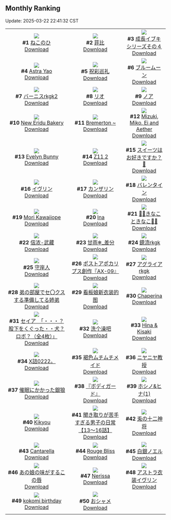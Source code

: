 ## Monthly Ranking
Update: 2025-03-22 22:41:32 CST

|      |      |      |
| :----: | :----: | :----: |
| ![](https://i.pixiv.re/c/240x480/img-master/img/2025/02/22/12/58/03/127502847_p0_master1200.jpg)<br>**#1** [ねこのひ](https://www.pixiv.net/artworks/127502847)<br>[Download](https://i.pixiv.re/img-original/img/2025/02/22/12/58/03/127502847_p0.jpg) | ![](https://i.pixiv.re/c/240x480/img-master/img/2025/02/22/18/00/18/127510922_p0_master1200.jpg)<br>**#2** [菲比](https://www.pixiv.net/artworks/127510922)<br>[Download](https://i.pixiv.re/img-original/img/2025/02/22/18/00/18/127510922_p0.jpg) | ![](https://i.pixiv.re/c/240x480/img-master/img/2025/02/22/14/57/07/127505870_p0_master1200.jpg)<br>**#3** [成長イブキシリーズその４](https://www.pixiv.net/artworks/127505870)<br>[Download](https://i.pixiv.re/img-original/img/2025/02/22/14/57/07/127505870_p0.png) |
| ![](https://i.pixiv.re/c/240x480/img-master/img/2025/02/22/04/47/37/127494117_p0_master1200.jpg)<br>**#4** [Astra Yao](https://www.pixiv.net/artworks/127494117)<br>[Download](https://i.pixiv.re/img-original/img/2025/02/22/04/47/37/127494117_p0.jpg) | ![](https://i.pixiv.re/c/240x480/img-master/img/2025/02/21/00/02/59/127455493_p0_master1200.jpg)<br>**#5** [祝彩巡礼](https://www.pixiv.net/artworks/127455493)<br>[Download](https://i.pixiv.re/img-original/img/2025/02/21/00/02/59/127455493_p0.png) | ![](https://i.pixiv.re/c/240x480/img-master/img/2025/02/22/20/38/28/127516912_p0_master1200.jpg)<br>**#6** [ブルームーン](https://www.pixiv.net/artworks/127516912)<br>[Download](https://i.pixiv.re/img-original/img/2025/02/22/20/38/28/127516912_p0.jpg) |
| ![](https://i.pixiv.re/c/240x480/img-master/img/2025/02/22/00/00/52/127487228_p0_master1200.jpg)<br>**#7** [バーニスrkgk2](https://www.pixiv.net/artworks/127487228)<br>[Download](https://i.pixiv.re/img-original/img/2025/02/22/00/00/52/127487228_p0.jpg) | ![](https://i.pixiv.re/c/240x480/img-master/img/2025/02/22/18/22/49/127511850_p0_master1200.jpg)<br>**#8** [リオ](https://www.pixiv.net/artworks/127511850)<br>[Download](https://i.pixiv.re/img-original/img/2025/02/22/18/22/49/127511850_p0.jpg) | ![](https://i.pixiv.re/c/240x480/img-master/img/2025/02/22/17/37/25/127503605_p0_master1200.jpg)<br>**#9** [ノア](https://www.pixiv.net/artworks/127503605)<br>[Download](https://i.pixiv.re/img-original/img/2025/02/22/17/37/25/127503605_p0.png) |
| ![](https://i.pixiv.re/c/240x480/img-master/img/2025/02/21/00/46/37/127457012_p0_master1200.jpg)<br>**#10** [New Eridu Bakery](https://www.pixiv.net/artworks/127457012)<br>[Download](https://i.pixiv.re/img-original/img/2025/02/21/00/46/37/127457012_p0.png) | ![](https://i.pixiv.re/c/240x480/img-master/img/2025/02/21/17/55/39/127473989_p0_master1200.jpg)<br>**#11** [Bremerton ~](https://www.pixiv.net/artworks/127473989)<br>[Download](https://i.pixiv.re/img-original/img/2025/02/21/17/55/39/127473989_p0.jpg) | ![](https://i.pixiv.re/c/240x480/img-master/img/2025/02/23/00/39/51/127527951_p0_master1200.jpg)<br>**#12** [Mizuki, Miko, Ei and Aether](https://www.pixiv.net/artworks/127527951)<br>[Download](https://i.pixiv.re/img-original/img/2025/02/23/00/39/51/127527951_p0.png) |
| ![](https://i.pixiv.re/c/240x480/img-master/img/2025/02/22/22/51/55/127522758_p0_master1200.jpg)<br>**#13** [Evelyn Bunny](https://www.pixiv.net/artworks/127522758)<br>[Download](https://i.pixiv.re/img-original/img/2025/02/22/22/51/55/127522758_p0.jpg) | ![](https://i.pixiv.re/c/240x480/img-master/img/2025/02/23/14/46/30/127544534_p0_master1200.jpg)<br>**#14** [Z11 2](https://www.pixiv.net/artworks/127544534)<br>[Download](https://i.pixiv.re/img-original/img/2025/02/23/14/46/30/127544534_p0.png) | ![](https://i.pixiv.re/c/240x480/img-master/img/2025/02/22/18/00/05/127510858_p0_master1200.jpg)<br>**#15** [スイーツはお好きですか？🍬](https://www.pixiv.net/artworks/127510858)<br>[Download](https://i.pixiv.re/img-original/img/2025/02/22/18/00/05/127510858_p0.png) |
| ![](https://i.pixiv.re/c/240x480/img-master/img/2025/02/22/19/58/22/127515241_p0_master1200.jpg)<br>**#16** [イヴリン](https://www.pixiv.net/artworks/127515241)<br>[Download](https://i.pixiv.re/img-original/img/2025/02/22/19/58/22/127515241_p0.png) | ![](https://i.pixiv.re/c/240x480/img-master/img/2025/02/22/00/00/25/127487114_p0_master1200.jpg)<br>**#17** [カンザリン](https://www.pixiv.net/artworks/127487114)<br>[Download](https://i.pixiv.re/img-original/img/2025/02/22/00/00/25/127487114_p0.png) | ![](https://i.pixiv.re/c/240x480/img-master/img/2025/02/22/00/25/51/127488677_p0_master1200.jpg)<br>**#18** [バレンタイン](https://www.pixiv.net/artworks/127488677)<br>[Download](https://i.pixiv.re/img-original/img/2025/02/22/00/25/51/127488677_p0.jpg) |
| ![](https://i.pixiv.re/c/240x480/img-master/img/2025/02/22/07/05/31/127495784_p0_master1200.jpg)<br>**#19** [Mori Kawaiiope](https://www.pixiv.net/artworks/127495784)<br>[Download](https://i.pixiv.re/img-original/img/2025/02/22/07/05/31/127495784_p0.png) | ![](https://i.pixiv.re/c/240x480/img-master/img/2025/02/22/00/06/37/127487804_p0_master1200.jpg)<br>**#20** [Ina](https://www.pixiv.net/artworks/127487804)<br>[Download](https://i.pixiv.re/img-original/img/2025/02/22/00/06/37/127487804_p0.jpg) | ![](https://i.pixiv.re/c/240x480/img-master/img/2025/02/22/14/12/46/127504792_p0_master1200.jpg)<br>**#21** [🌺🌻きなこときなこ🌻🌷](https://www.pixiv.net/artworks/127504792)<br>[Download](https://i.pixiv.re/img-original/img/2025/02/22/14/12/46/127504792_p0.jpg) |
| ![](https://i.pixiv.re/c/240x480/img-master/img/2025/02/20/21/37/37/127449793_p0_master1200.jpg)<br>**#22** [信浓-武藏](https://www.pixiv.net/artworks/127449793)<br>[Download](https://i.pixiv.re/img-original/img/2025/02/20/21/37/37/127449793_p0.jpg) | ![](https://i.pixiv.re/c/240x480/img-master/img/2025/02/22/01/45/40/127491152_p0_master1200.jpg)<br>**#23** [甘雨❄_差分](https://www.pixiv.net/artworks/127491152)<br>[Download](https://i.pixiv.re/img-original/img/2025/02/22/01/45/40/127491152_p0.jpg) | ![](https://i.pixiv.re/c/240x480/img-master/img/2025/02/21/00/00/41/127455256_p0_master1200.jpg)<br>**#24** [鏡流rkgk](https://www.pixiv.net/artworks/127455256)<br>[Download](https://i.pixiv.re/img-original/img/2025/02/21/00/00/41/127455256_p0.png) |
| ![](https://i.pixiv.re/c/240x480/img-master/img/2025/02/20/00/11/26/127425167_p0_master1200.jpg)<br>**#25** [守岸人](https://www.pixiv.net/artworks/127425167)<br>[Download](https://i.pixiv.re/img-original/img/2025/02/20/00/11/26/127425167_p0.jpg) | ![](https://i.pixiv.re/c/240x480/img-master/img/2025/02/22/01/02/41/127489950_p0_master1200.jpg)<br>**#26** [ポストアポカリプス創作『AX-09』](https://www.pixiv.net/artworks/127489950)<br>[Download](https://i.pixiv.re/img-original/img/2025/02/22/01/02/41/127489950_p0.jpg) | ![](https://i.pixiv.re/c/240x480/img-master/img/2025/02/20/00/00/09/127424381_p0_master1200.jpg)<br>**#27** [アグライアrkgk](https://www.pixiv.net/artworks/127424381)<br>[Download](https://i.pixiv.re/img-original/img/2025/02/20/00/00/09/127424381_p0.png) |
| ![](https://i.pixiv.re/c/240x480/img-master/img/2025/02/22/06/54/15/127495583_p0_master1200.jpg)<br>**#28** [弟の部屋でセ〇クスする準備してる姉弟](https://www.pixiv.net/artworks/127495583)<br>[Download](https://i.pixiv.re/img-original/img/2025/02/22/06/54/15/127495583_p0.jpg) | ![](https://i.pixiv.re/c/240x480/img-master/img/2025/02/22/11/15/11/127500255_p0_master1200.jpg)<br>**#29** [看板娘新衣装的图](https://www.pixiv.net/artworks/127500255)<br>[Download](https://i.pixiv.re/img-original/img/2025/02/22/11/15/11/127500255_p0.jpg) | ![](https://i.pixiv.re/c/240x480/img-master/img/2025/02/22/18/41/01/127512545_p0_master1200.jpg)<br>**#30** [Chaperina](https://www.pixiv.net/artworks/127512545)<br>[Download](https://i.pixiv.re/img-original/img/2025/02/22/18/41/01/127512545_p0.png) |
| ![](https://i.pixiv.re/c/240x480/img-master/img/2025/02/23/08/00/06/127535608_p0_master1200.jpg)<br>**#31** [セイア　「・・・？股下をくぐった・・犬？ロボ？（全4枚）」](https://www.pixiv.net/artworks/127535608)<br>[Download](https://i.pixiv.re/img-original/img/2025/02/23/08/00/06/127535608_p0.jpg) | ![](https://i.pixiv.re/c/240x480/img-master/img/2025/02/22/12/51/40/127502703_p0_master1200.jpg)<br>**#32** [洗个澡吧](https://www.pixiv.net/artworks/127502703)<br>[Download](https://i.pixiv.re/img-original/img/2025/02/22/12/51/40/127502703_p0.jpg) | ![](https://i.pixiv.re/c/240x480/img-master/img/2025/02/22/01/39/11/127491017_p0_master1200.jpg)<br>**#33** [Hina & Kisaki](https://www.pixiv.net/artworks/127491017)<br>[Download](https://i.pixiv.re/img-original/img/2025/02/22/01/39/11/127491017_p0.jpg) |
| ![](https://i.pixiv.re/c/240x480/img-master/img/2025/02/22/12/44/20/127502530_p0_master1200.jpg)<br>**#34** [X詰0222。](https://www.pixiv.net/artworks/127502530)<br>[Download](https://i.pixiv.re/img-original/img/2025/02/22/12/44/20/127502530_p0.jpg) | ![](https://i.pixiv.re/c/240x480/img-master/img/2025/02/24/08/18/45/127424655_p0_master1200.jpg)<br>**#35** [褐色ムチムチメイド](https://www.pixiv.net/artworks/127424655)<br>[Download](https://i.pixiv.re/img-original/img/2025/02/24/08/18/45/127424655_p0.jpg) | ![](https://i.pixiv.re/c/240x480/img-master/img/2025/02/22/18/26/08/127511964_p0_master1200.jpg)<br>**#36** [ニヤニヤ教授](https://www.pixiv.net/artworks/127511964)<br>[Download](https://i.pixiv.re/img-original/img/2025/02/22/18/26/08/127511964_p0.png) |
| ![](https://i.pixiv.re/c/240x480/img-master/img/2025/02/20/19/13/42/127445119_p0_master1200.jpg)<br>**#37** [催眠にかかった銀狼](https://www.pixiv.net/artworks/127445119)<br>[Download](https://i.pixiv.re/img-original/img/2025/02/20/19/13/42/127445119_p0.png) | ![](https://i.pixiv.re/c/240x480/img-master/img/2025/02/20/00/00/18/127424423_p0_master1200.jpg)<br>**#38** [『ボディガード』](https://www.pixiv.net/artworks/127424423)<br>[Download](https://i.pixiv.re/img-original/img/2025/02/20/00/00/18/127424423_p0.jpg) | ![](https://i.pixiv.re/c/240x480/img-master/img/2025/02/22/04/04/11/127493569_p0_master1200.jpg)<br>**#39** [ホシノ&ヒナ(1)](https://www.pixiv.net/artworks/127493569)<br>[Download](https://i.pixiv.re/img-original/img/2025/02/22/04/04/11/127493569_p0.jpg) |
| ![](https://i.pixiv.re/c/240x480/img-master/img/2025/02/20/19/25/06/127445402_p0_master1200.jpg)<br>**#40** [Kikyou](https://www.pixiv.net/artworks/127445402)<br>[Download](https://i.pixiv.re/img-original/img/2025/02/20/19/25/06/127445402_p0.jpg) | ![](https://i.pixiv.re/c/240x480/img-master/img/2025/02/22/10/41/25/127499509_p0_master1200.jpg)<br>**#41** [聞き取りが苦手すぎる男子の日常【13～16話】](https://www.pixiv.net/artworks/127499509)<br>[Download](https://i.pixiv.re/img-original/img/2025/02/22/10/41/25/127499509_p0.jpg) | ![](https://i.pixiv.re/c/240x480/img-master/img/2025/02/21/00/02/49/127455480_p0_master1200.jpg)<br>**#42** [兎の十二神将](https://www.pixiv.net/artworks/127455480)<br>[Download](https://i.pixiv.re/img-original/img/2025/02/21/00/02/49/127455480_p0.jpg) |
| ![](https://i.pixiv.re/c/240x480/img-master/img/2025/02/21/16/27/24/127472003_p0_master1200.jpg)<br>**#43** [Cantarella](https://www.pixiv.net/artworks/127472003)<br>[Download](https://i.pixiv.re/img-original/img/2025/02/21/16/27/24/127472003_p0.png) | ![](https://i.pixiv.re/c/240x480/img-master/img/2025/02/23/01/03/33/127528816_p0_master1200.jpg)<br>**#44** [Rouge Bliss](https://www.pixiv.net/artworks/127528816)<br>[Download](https://i.pixiv.re/img-original/img/2025/02/23/01/03/33/127528816_p0.png) | ![](https://i.pixiv.re/c/240x480/img-master/img/2025/02/21/00/00/22/127455191_p0_master1200.jpg)<br>**#45** [白銀ノエル](https://www.pixiv.net/artworks/127455191)<br>[Download](https://i.pixiv.re/img-original/img/2025/02/21/00/00/22/127455191_p0.png) |
| ![](https://i.pixiv.re/c/240x480/img-master/img/2025/02/22/21/13/01/127518375_p0_master1200.jpg)<br>**#46** [あの娘の味がするこの唇](https://www.pixiv.net/artworks/127518375)<br>[Download](https://i.pixiv.re/img-original/img/2025/02/22/21/13/01/127518375_p0.jpg) | ![](https://i.pixiv.re/c/240x480/img-master/img/2025/02/22/00/00/19/127487081_p0_master1200.jpg)<br>**#47** [Nerissa](https://www.pixiv.net/artworks/127487081)<br>[Download](https://i.pixiv.re/img-original/img/2025/02/22/00/00/19/127487081_p0.jpg) | ![](https://i.pixiv.re/c/240x480/img-master/img/2025/02/24/17/34/01/127586778_p0_master1200.jpg)<br>**#48** [アストラ衣装イヴリン](https://www.pixiv.net/artworks/127586778)<br>[Download](https://i.pixiv.re/img-original/img/2025/02/24/17/34/01/127586778_p0.jpg) |
| ![](https://i.pixiv.re/c/240x480/img-master/img/2025/02/22/20/46/33/127517196_p0_master1200.jpg)<br>**#49** [kokomi birthday](https://www.pixiv.net/artworks/127517196)<br>[Download](https://i.pixiv.re/img-original/img/2025/02/22/20/46/33/127517196_p0.png) | ![](https://i.pixiv.re/c/240x480/img-master/img/2025/02/22/20/12/51/127515969_p0_master1200.jpg)<br>**#50** [おシャメ](https://www.pixiv.net/artworks/127515969)<br>[Download](https://i.pixiv.re/img-original/img/2025/02/22/20/12/51/127515969_p0.jpg) |
|      |

